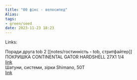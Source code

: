```yaml
---
title: "00 фікс - велосипед"
Alias: 
tags:
- green/seed
date: 2023-11-23 18:23
---
```

Links:  


Поради друга tob 2 [[notes/гостинність - tob, стритфайтер]]  
ПОКРИШКА CONTINENTAL GATOR HARDSHELL 27X1 1/4  
[link](https://veloplus.com.ua/uk/275/6644--continental-gator-hardshell-700x23)  
Шатуни, системи, зірки Shimano, 50T  
[link](https://bikemotive.com.ua/catalog/shatuny-i-sistemy/brand-shimano/raskladzub-50t) 